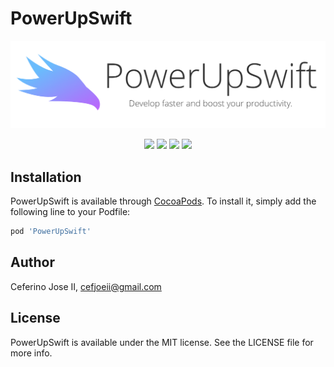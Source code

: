 # PowerUpSwift

<!--[![CI Status](https://img.shields.io/travis/cefjoeii/PowerUpSwift.svg?style=flat)](https://travis-ci.org/cefjoeii/PowerUpSwift)-->

<p align="center">
  <img src="PowerUpSwift.png" alt="Unwrap logo" width="auto" height="auto" />
</p>

<p align="center">
  <img src="https://img.shields.io/cocoapods/v/PowerUpSwift.svg?style=flat" />
  <img src="https://img.shields.io/cocoapods/l/PowerUpSwift.svg?style=flat" />
  <img src="https://img.shields.io/cocoapods/p/PowerUpSwift.svg?style=flat" />
  <img src="https://img.shields.io/badge/language-american%20english-red.svg" />
</p>

<!--## Example

To run the example project, clone the repo, and run `pod install` from the Example directory first.

## Requirements-->

## Installation

PowerUpSwift is available through [CocoaPods](https://cocoapods.org). To install
it, simply add the following line to your Podfile:

```ruby
pod 'PowerUpSwift'
```

## Author

Ceferino Jose II, cefjoeii@gmail.com

## License

PowerUpSwift is available under the MIT license. See the LICENSE file for more info.
